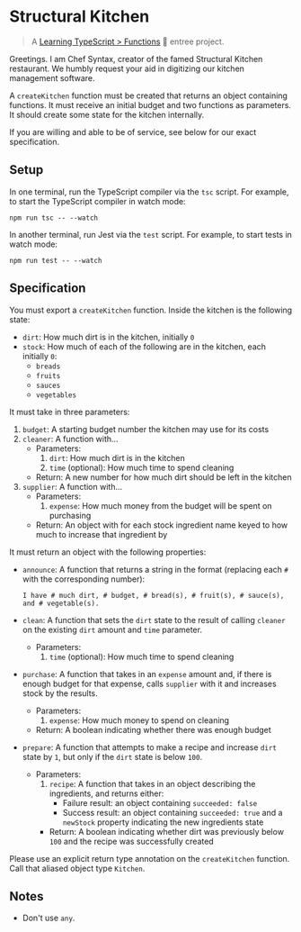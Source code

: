 # Structural Kitchen

> A [Learning TypeScript > Functions](https://learning-typescript.com/functions) 🍲 entree project.

Greetings.
I am Chef Syntax, creator of the famed Structural Kitchen restaurant.
We humbly request your aid in digitizing our kitchen management software.

A `createKitchen` function must be created that returns an object containing functions.
It must receive an initial budget and two functions as parameters.
It should create some state for the kitchen internally.

If you are willing and able to be of service, see below for our exact specification.

## Setup

In one terminal, run the TypeScript compiler via the `tsc` script.
For example, to start the TypeScript compiler in watch mode:

```shell
npm run tsc -- --watch
```

In another terminal, run Jest via the `test` script.
For example, to start tests in watch mode:

```shell
npm run test -- --watch
```

## Specification

You must export a `createKitchen` function.
Inside the kitchen is the following state:

- `dirt`: How much dirt is in the kitchen, initially `0`
- `stock`: How much of each of the following are in the kitchen, each initially `0`:
  - `breads`
  - `fruits`
  - `sauces`
  - `vegetables`

It must take in three parameters:

1. `budget`: A starting budget number the kitchen may use for its costs
2. `cleaner`: A function with...
   - Parameters:
     1. `dirt`: How much dirt is in the kitchen
     1. `time` (optional): How much time to spend cleaning
   - Return: A new number for how much dirt should be left in the kitchen
3. `supplier`: A function with...
   - Parameters:
     1. `expense`: How much money from the budget will be spent on purchasing
   - Return: An object with for each stock ingredient name keyed to how much to increase that ingredient by

It must return an object with the following properties:

- `announce`: A function that returns a string in the format (replacing each `#` with the corresponding number):

  ```plaintext
  I have # much dirt, # budget, # bread(s), # fruit(s), # sauce(s), and # vegetable(s).
  ```

- `clean`: A function that sets the `dirt` state to the result of calling `cleaner` on the existing `dirt` amount and `time` parameter.
  - Parameters:
    1. `time` (optional): How much time to spend cleaning
- `purchase`: A function that takes in an `expense` amount and, if there is enough budget for that expense, calls `supplier` with it and increases stock by the results.
  - Parameters:
    1. `expense`: How much money to spend on cleaning
  - Return: A boolean indicating whether there was enough budget
- `prepare`: A function that attempts to make a recipe and increase `dirt` state by `1`, but only if the `dirt` state is below `100`.
  - Parameters:
    1. `recipe`: A function that takes in an object describing the ingredients, and returns either:
       - Failure result: an object containing `succeeded: false`
       - Success result: an object containing `succeeded: true` and a `newStock` property indicating the new ingredients state
    - Return: A boolean indicating whether dirt was previously below `100` and the recipe was successfully created

Please use an explicit return type annotation on the `createKitchen` function.
Call that aliased object type `Kitchen`.

## Notes

- Don't use `any`.
